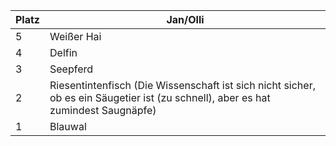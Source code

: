 
Platz | Jan/Olli
------ | ------
5      | Weißer Hai      |
4      |   Delfin    | 
3      |Seepferd| 
2      |Riesentintenfisch (Die Wissenschaft ist sich nicht sicher, ob es ein Säugetier ist (zu schnell), aber es hat zumindest Saugnäpfe)| 
1      |     Blauwal  | 
